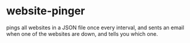# website-pinger
pings all websites in a JSON file once every interval, and sents an email when one of the websites are down, and tells you which one.
